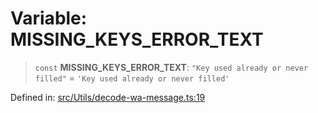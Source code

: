 # Variable: MISSING\_KEYS\_ERROR\_TEXT

> `const` **MISSING\_KEYS\_ERROR\_TEXT**: `"Key used already or never filled"` = `'Key used already or never filled'`

Defined in: [src/Utils/decode-wa-message.ts:19](https://github.com/Fokusdotid/bail/blob/cf6cc85134e12081bc635cea02cc0eee74033a81/src/Utils/decode-wa-message.ts#L19)
